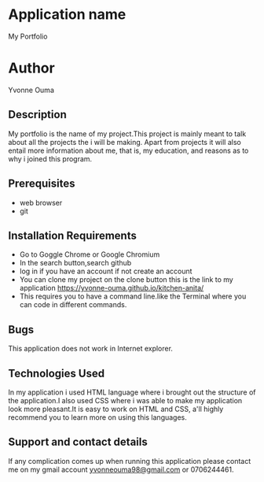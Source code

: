 # Application name
My Portfolio
# Author
Yvonne Ouma
## Description
My portfolio is the name of my project.This project is mainly meant to talk about all the projects the i will be making. Apart from projects it will also entail more information about me, that is, my education, and reasons as to why i joined this program.
## Prerequisites
* web browser
* git
## Installation Requirements
* Go to Goggle Chrome or Google Chromium
* In the search button,search github
* log in if you have an account if not create an account
* You can clone my project on the clone button
this is the link to my application https://yvonne-ouma.github.io/kitchen-anita/
* This requires you to have a command line.like the Terminal where you can code in different commands.
## Bugs
This application does not work in Internet explorer.
## Technologies Used
In my application i used HTML language where i brought out the structure of the application.I also used CSS where i was able to make my application look more pleasant.It is easy to work on HTML and CSS, a'll highly recommend you to learn more on using this languages.
## Support and contact details
If any complication comes up when running this application please contact me on my gmail account yvonneouma98@gmail.com or 0706244461.
